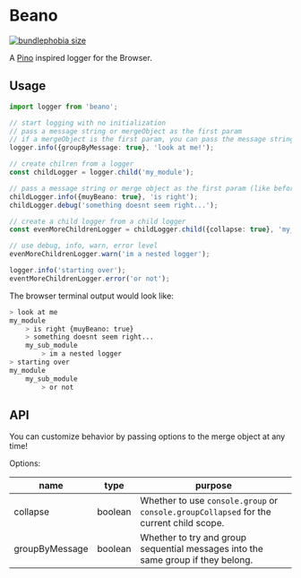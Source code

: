 # Beano

[![bundlephobia size](https://badgen.net/bundlephobia/minzip/beano)](https://bundlephobia.com/result?p=beano)


A [Pino](https://github.com/pinojs/pino) inspired logger for the Browser.

## Usage

```typescript
import logger from 'beano';

// start logging with no initialization
// pass a message string or mergeObject as the first param
// if a mergeObject is the first param, you can pass the message string as the second param
logger.info({groupByMessage: true}, 'look at me!');

// create chilren from a logger
const childLogger = logger.child('my_module');

// pass a message string or merge object as the first param (like before!)
childLogger.info({muyBeano: true}, 'is right');
childLogger.debug('something doesnt seem right...');

// create a child logger from a child logger
const evenMoreChildrenLogger = childLogger.child({collapse: true}, 'my_sub_module');

// use debug, info, warn, error level
evenMoreChildrenLogger.warn('im a nested logger');

logger.info('starting over');
eventMoreChildrenLogger.error('or not');
```

The browser terminal output would look like:

```bash
> look at me
my_module
    > is right {muyBeano: true}
    > something doesnt seem right...
    my_sub_module
        > im a nested logger
> starting over
my_module
    my_sub_module
        > or not
```

## API

You can customize behavior by passing options to the merge object at any time!

Options:

| name           | type    | purpose                                                                                 |
| -------------- | ------- | --------------------------------------------------------------------------------------- |
| collapse       | boolean | Whether to use `console.group` or `console.groupCollapsed` for the current child scope. |
| groupByMessage | boolean | Whether to try and group sequential messages into the same group if they belong.        |

